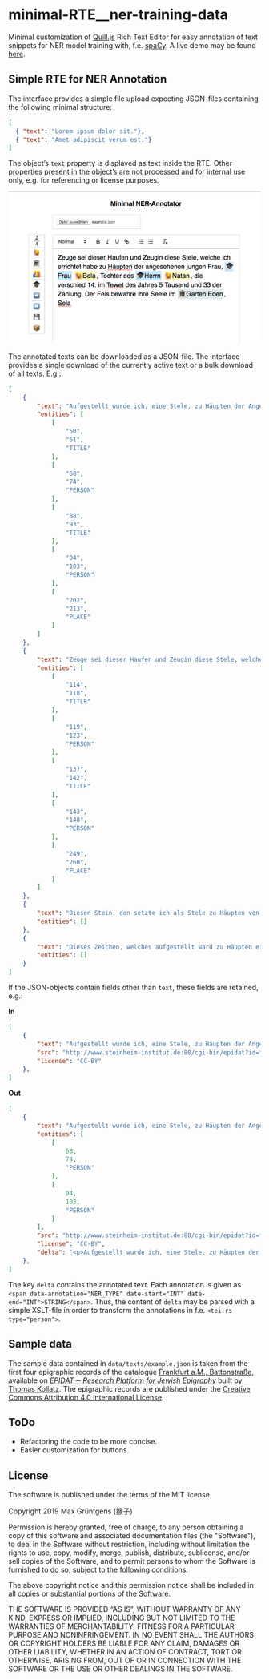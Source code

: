 # minimal-RTE__ner-training-data
Minimal customization of [Quill.js](https://quilljs.com/) Rich Text Editor for easy annotation of text snippets for NER model training with, f.e. [spaCy](https://spacy.io/). A live demo may be found [here](https://hou2zi0.github.io/minimal-RTE__ner-training-data/example/minimal_quill_ner.html).

## Simple RTE for NER Annotation

The interface provides a simple file upload expecting JSON-files containing the following minimal structure:

```JSON
[
  { "text": "Lorem ipsum dolor sit."},
  { "text": "Amet adipiscit verum est."}
]
```

The object’s `text` property is displayed as text inside the RTE. Other properties present in the object’s are not processed and for internal use only, e.g. for referencing or license purposes.

![Image](./data/imgs/ner_editor.png)

The annotated texts can be downloaded as a JSON-file. The interface provides a single download of the currently active text or a bulk download of all texts. E.g.:

```JSON
[
    {
        "text": "Aufgestellt wurde ich, eine Stele, zu Häupten der Angesehenen, Frau Channa, Tochter des Herrn Alexander, die verschieden ist am 14. des Mondes Aw im Jahre 5 Tausend 32 der Zählung. Es sei ihre Seele im Garten Eden, Amen Sela",
        "entities": [
            [
                "50",
                "61",
                "TITLE"
            ],
            [
                "68",
                "74",
                "PERSON"
            ],
            [
                "88",
                "93",
                "TITLE"
            ],
            [
                "94",
                "103",
                "PERSON"
            ],
            [
                "202",
                "213",
                "PLACE"
            ]
        ]
    },
    {
        "text": "Zeuge sei dieser Haufen und Zeugin diese Stele, welche ich errichtet habe zu Häupten der angesehenen jungen Frau, Frau Bela, Tochter des Herrn Natan, die verschied 14. im Tewet des Jahres 5 Tausend und 33 der Zählung. Der Fels bewahre ihre Seele im Garten Eden, Sela",
        "entities": [
            [
                "114",
                "118",
                "TITLE"
            ],
            [
                "119",
                "123",
                "PERSON"
            ],
            [
                "137",
                "142",
                "TITLE"
            ],
            [
                "143",
                "148",
                "PERSON"
            ],
            [
                "249",
                "260",
                "PLACE"
            ]
        ]
    },
    {
        "text": "Diesen Stein, den setzte ich als Stele zu Häupten von Channa, der Jungfrau, Tochter des Herrn Elieser, die verschied Tag 2, 14. des Nissan 43 des sechsten Jahrtausends. Es sei ihre Seele im Garten Eden",
        "entities": []
    },
    {
        "text": "Dieses Zeichen, welches aufgestellt ward zu Häupten eines Liebenswürdigen, auch Liebenswerten, eingesenkt habe ich es zur Stele. Zu Grabe kam im Alter ein Stattlicher, Jaakow ward sein Name genannt inmitten des verstreuten Volkes, 28. des Adar, Tag 6, verschied Herr Jaakow, Sohn des toragelehrten Herrn Schlomo, 44 des Jahrtausends. Seine Seele sei eingebunden in das Bündel des Lebens, Amen Amen Sela",
        "entities": []
    }
]
```

If the JSON-objects contain fields other than `text`, these fields are retained, e.g.:

**In**

```JSON
[
    {
        "text": "Aufgestellt wurde ich, eine Stele, zu Häupten der Angesehenen, Frau Channa, Tochter des Herrn Alexander, die verschieden ist am 14. des Mondes Aw im Jahre 5 Tausend 32 der Zählung. Es sei ihre Seele im Garten Eden, Amen Sela",
        "src": "http://www.steinheim-institut.de:80/cgi-bin/epidat?id=ffb-97 ",
        "license": "CC-BY"
    },
]
```

**Out**

```JSON
[
    {
        "text": "Aufgestellt wurde ich, eine Stele, zu Häupten der Angesehenen, Frau Channa, Tochter des Herrn Alexander, die verschieden ist am 14. des Mondes Aw im Jahre 5 Tausend 32 der Zählung. Es sei ihre Seele im Garten Eden, Amen Sela\n",
        "entities": [
            [
                68,
                74,
                "PERSON"
            ],
            [
                94,
                103,
                "PERSON"
            ]
        ],
        "src": "http://www.steinheim-institut.de:80/cgi-bin/epidat?id=ffb-97 ",
        "license": "CC-BY",
        "delta": "<p>Aufgestellt wurde ich, eine Stele, zu Häupten der Angesehenen, Frau <span data-annotation=\"PERSON\" data-start=\"68\" data-end=\"74\">Channa<\/span>, Tochter des Herrn <span data-annotation=\"PERSON\" data-start=\"94\" data-end=\"103\">Alexander<\/span>, die verschieden ist am 14. des Mondes Aw im Jahre 5 Tausend 32 der Zählung. Es sei ihre Seele im Garten Eden, Amen Sela<\/p>"
    },
]
```

The key `delta` contains the annotated text. Each annotation is given as `<span data-annotation="NER_TYPE" date-start="INT" date-end="INT">STRING</span>`. Thus, the content of `delta` may be parsed with a simple XSLT-file in order to transform the annotations in f.e. `<tei:rs type="person">`.

## Sample data
The sample data contained in `data/texts/example.json` is taken from the first four epigraphic records of the catalogue [Frankfurt a.M., Battonstraße](http://www.steinheim-institut.de/cgi-bin/epidat?id=ffb), available on [_EPIDAT ─ Research Platform for Jewish Epigraphy_](http://www.steinheim-institut.de/cgi-bin/epidat?lang=en) built by [Thomas Kollatz](https://orcid.org/0000-0003-1904-1841). The epigraphic records are published under the [Creative Commons Attribution 4.0 International License](https://creativecommons.org/licenses/by/4.0/).

## ToDo

* Refactoring the code to be more concise.
* Easier customization for buttons.

## License

The software is published under the terms of the MIT license.

Copyright 2019 Max Grüntgens (猴子)

Permission is hereby granted, free of charge, to any person obtaining a copy of this software and associated documentation files (the "Software"), to deal in the Software without restriction, including without limitation the rights to use, copy, modify, merge, publish, distribute, sublicense, and/or sell copies of the Software, and to permit persons to whom the Software is furnished to do so, subject to the following conditions:

The above copyright notice and this permission notice shall be included in all copies or substantial portions of the Software.

THE SOFTWARE IS PROVIDED “AS IS”, WITHOUT WARRANTY OF ANY KIND, EXPRESS OR IMPLIED, INCLUDING BUT NOT LIMITED TO THE WARRANTIES OF MERCHANTABILITY, FITNESS FOR A PARTICULAR PURPOSE AND NONINFRINGEMENT. IN NO EVENT SHALL THE AUTHORS OR COPYRIGHT HOLDERS BE LIABLE FOR ANY CLAIM, DAMAGES OR OTHER LIABILITY, WHETHER IN AN ACTION OF CONTRACT, TORT OR OTHERWISE, ARISING FROM, OUT OF OR IN CONNECTION WITH THE SOFTWARE OR THE USE OR OTHER DEALINGS IN THE SOFTWARE.
